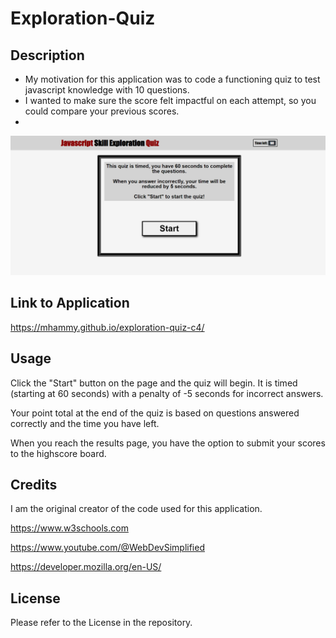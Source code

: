 # Exploration-Quiz

## Description

- My motivation for this application was to code a functioning quiz to test javascript knowledge with 10 questions.
- I wanted to make sure the score felt impactful on each attempt, so you could compare your previous scores.
- 


![Image of the full website application](./assets/images/eqc4full.png)

## Link to Application

https://mhammy.github.io/exploration-quiz-c4/

## Usage

Click the "Start" button on the page and the quiz will begin. It is timed (starting at 60 seconds) with a penalty of -5 seconds for incorrect answers. 

Your point total at the end of the quiz is based on questions answered correctly and the time you have left. 

When you reach the results page, you have the option to submit your scores to the highscore board.


## Credits

I am the original creator of the code used for this application.

https://www.w3schools.com

https://www.youtube.com/@WebDevSimplified

https://developer.mozilla.org/en-US/

## License

Please refer to the License in the repository.